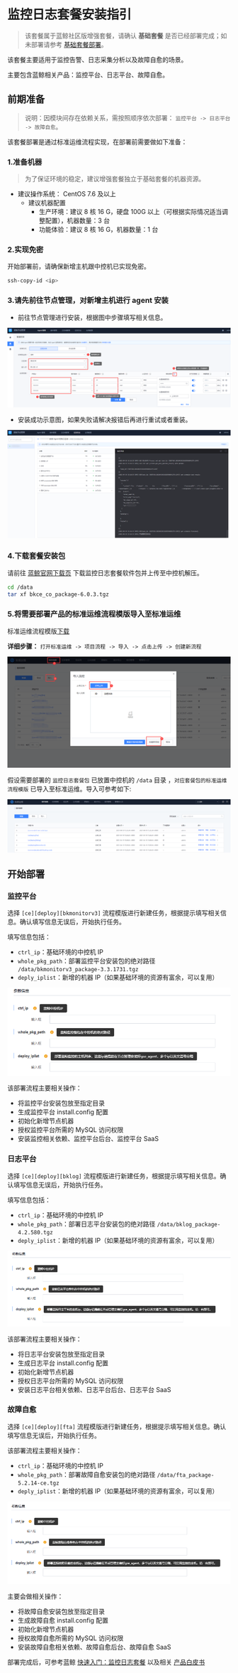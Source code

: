 # 监控日志套餐安装指引

> 该套餐属于蓝鲸社区版增强套餐，请确认 **基础套餐** 是否已经部署完成；如未部署请参考 [基础套餐部署](./detail_install.md)。

该套餐主要适用于监控告警、日志采集分析以及故障自愈的场景。

主要包含蓝鲸相关产品：监控平台、日志平台、故障自愈。

## 前期准备

> 说明：因模块间存在依赖关系，需按照顺序依次部署： `监控平台 -> 日志平台 -> 故障自愈`。

该套餐部署是通过标准运维流程实现，在部署前需要做如下准备：

### 1.准备机器

> 为了保证环境的稳定，建议增强套餐独立于基础套餐的机器资源。

- 建议操作系统： CentOS 7.6 及以上
  - 建议机器配置
    - 生产环境：建议 8 核 16 G，硬盘 100G 以上（可根据实际情况适当调整配置），机器数量：3 台
    - 功能体验：建议 8 核 16 G，机器数量：1 台

### 2.实现免密

开始部署前，请确保新增主机跟中控机已实现免密。

```bash
ssh-copy-id <ip>
```

### 3.请先前往节点管理，对新增主机进行 agent 安装

- 前往节点管理进行安装，根据图中步骤填写相关信息。
  
![valueinstall_agent](../../assets/valueinstall_agent.png)

- 安装成功示意图，如果失败请解决报错后再进行重试或者重装。

![valueinstall_agent](../../assets/install_agentsucc.png)

### 4.下载套餐安装包

请前往 [蓝鲸官网下载页](https://bk.tencent.com/download/) 下载监控日志套餐软件包并上传至中控机解压。

```bash
cd /data
tar xf bkce_co_package-6.0.3.tgz
```

### 5.将需要部署产品的标准运维流程模版导入至标准运维

   标准运维流程模版[下载](https://bkopen-1252002024.file.myqcloud.com/ce/bk_sops_co_package-6.0.3.dat)

   **详细步骤：** `打开标准运维 -> 项目流程 -> 导入 -> 点击上传 -> 创建新流程`

   ![sops](../../assets/sops.png)

   假设需要部署的 `监控日志套餐包` 已放置中控机的 `/data` 目录 ，`对应套餐包的标准运维流程模版` 已导入至标准运维。导入可参考如下:

   ![sops](../../assets/sops2.png)

## 开始部署

### 监控平台

选择 `[ce][deploy][bkmonitorv3]` 流程模版进行新建任务，根据提示填写相关信息。确认填写信息无误后，开始执行任务。

填写信息包括：

- `ctrl_ip`：基础环境的中控机 IP
- `whole_pkg_path`：部署监控平台安装包的绝对路径 `/data/bkmonitorv3_package-3.3.1731.tgz`
- `deply_iplist`：新增的机器 IP（如果基础环境的资源有富余，可以复用）

![bkmonitorv3_template](../../assets/monitorv3_template.png)

该部署流程主要相关操作：

- 将监控平台安装包放至指定目录
- 生成监控平台 install.config 配置
- 初始化新增节点机器
- 授权监控平台所需的 MySQL 访问权限
- 安装监控相关依赖、监控平台后台、监控平台 SaaS

### 日志平台

选择 `[ce][deploy][bklog]` 流程模版进行新建任务，根据提示填写相关信息。确认填写信息无误后，开始执行任务。

填写信息包括：

- `ctrl_ip`：基础环境的中控机 IP
- `whole_pkg_path`：部署日志平台安装包的绝对路径 `/data/bklog_package-4.2.580.tgz`
- `deply_iplist`：新增的机器 IP（如果基础环境的资源有富余，可以复用）

![bklog_template](../../assets/bklog_template.png)

该部署流程主要相关操作：

- 将日志平台安装包放至指定目录
- 生成日志平台 install.config 配置
- 初始化新增节点机器
- 授权日志平台所需的 MySQL 访问权限
- 安装日志平台相关依赖、日志平台后台、日志平台 SaaS

### 故障自愈

选择 `[ce][deploy][fta]` 流程模版进行新建任务，根据提示填写相关信息。确认填写信息无误后，开始执行任务。

该部署流程主要相关操作：

- `ctrl_ip`：基础环境的中控机 IP
- `whole_pkg_path`：部署故障自愈安装包的绝对路径 `/data/fta_package-5.2.14-ce.tgz`
- `deply_iplist`：新增的机器 IP（如果基础环境的资源有富余，可以复用）

![fta_template](../../assets/fta_template.png)

主要会做相关操作：

- 将故障自愈安装包放至指定目录
- 生成故障自愈 install.config 配置
- 初始化新增节点机器
- 授权故障自愈所需的 MySQL 访问权限
- 安装故障自愈相关依赖、故障自愈后台、故障自愈 SaaS

部署完成后，可参考蓝鲸 [快速入门：监控日志套餐](../../../../快速入门/quick-start-v6.0-monitor.md) 以及相关 [产品白皮书](https://bk.tencent.com/docs/)
